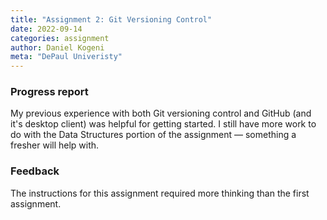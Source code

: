 ```yaml
---
title: "Assignment 2: Git Versioning Control"
date: 2022-09-14
categories: assignment
author: Daniel Kogeni
meta: "DePaul Univeristy"
---
```

### Progress report
My previous experience with both Git versioning control and GitHub (and it's desktop client) was helpful for getting started. I still have more work to do with the Data Structures portion of the assignment — something a fresher will help with.

### Feedback
The instructions for this assignment required more thinking than the first assignment. 